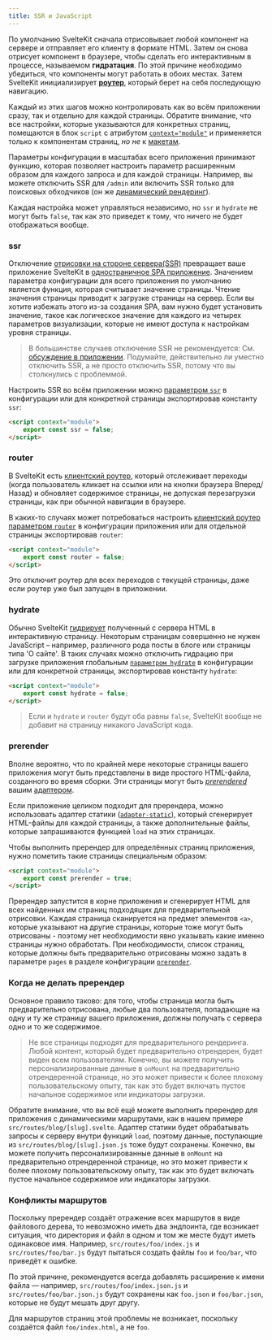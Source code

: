 ```yaml
---
title: SSR и JavaScript
---
```


По умолчанию SvelteKit сначала отрисовывает любой компонент на сервере и отправляет его клиенту в формате HTML. Затем он снова отрисует компонент в браузере, чтобы сделать его интерактивным в процессе, называемом **гидратация**. По этой причине необходимо убедиться, что компоненты могут работать в обоих местах. Затем SvelteKit инициализирует [**роутер**](#marshruty), который берет на себя последующую навигацию.

Каждый из этих шагов можно контролировать как во всём приложении сразу, так и отдельно для каждой страницы. Обратите внимание, что все настройки, которые указываются для конкретных страниц, помещаются в блок `script` с атрибутом [`context="module"`](https://ru.svelte.dev/docs#script_context_module) и применяется только к компонентам страниц, _но не_ к [макетам](#makety).

Параметры конфигурации в масштабах всего приложения принимают функцию, которая позволяет настроить параметр расширенным образом для каждого запроса и для каждой страницы. Например, вы можете отключить SSR для `/admin` или включить SSR только для поисковых обходчиков (он же [динамический рендеринг](https://developers.google.com/search/docs/advanced/javascript/dynamic-rendering)).

Каждая настройка может управляться независимо, но `ssr` и `hydrate` не могут быть `false`, так как это приведет к тому, что ничего не будет отображаться вообще.

### ssr

Отключение [отрисовки на стороне сервера(SSR)](#prilozhenie-ssr) превращает ваше приложение SvelteKit в [одностраничное SPA приложение](#prilozhenie-csr-and-spa). Значением параметра конфигурации для всего приложения по умолчанию является функция, которая считывает значение страницы. Чтение значения страницы приводит к загрузке страницы на сервер. Если вы хотите избежать этого из-за создания SPA, вам нужно будет установить значение, такое как логическое значение для каждого из четырех параметров визуализации, которые не имеют доступа к настройкам уровня страницы.

> В большинстве случаев отключение SSR не рекомендуется:  См. [обсуждение в приложении](#prilozhenie-ssr). Подумайте, действительно ли уместно отключить SSR, а не просто отключить SSR, потому что вы столкнулись с проблеммой.

Настроить SSR во всём приложении можно [параметром `ssr`](#konfiguracziya-ssr) в конфигурации или для конкретной страницы экспортировав константу `ssr`: 

```html
<script context="module">
	export const ssr = false;
</script>
```

### router

В SvelteKit есть [клиентский роутер](#prilozhenie-routing), который отслеживает переходы (когда пользователь кликает на ссылки или на кнопки браузера Вперед/Назад) и обновляет содержимое страницы, не допуская перезагрузки страницы, как при обычной навигации в браузере.

В каких-то случаях может потребоваться настроить [клиентский роутер](#prilozhenie-routing) [параметром `router`](#konfiguracziya-router) в конфигурации приложения или для отдельной страницы экспортировав `router`:

```html
<script context="module">
	export const router = false;
</script>
```

Это отключит роутер для всех переходов с текущей страницы, даже если роутер уже был запущен в приложении.

### hydrate

Обычно SvelteKit [гидрирует](#prilozhenie-hydration) полученный с сервера HTML в интерактивную страницу. Некоторым страницам совершенно не нужен JavaScript – например, различного рода посты в блоге или страницы типа 'О сайте'. В таких случаях можно отключить гидрацию при загрузке приложения глобальным [`параметром hydrate`](#konfiguracziya-hydrate) в конфигурации или для конкретной страницы, экспортировав константу `hydrate`:

```html
<script context="module">
	export const hydrate = false;
</script>
```

> Если и `hydrate` и `router` будут оба равны `false`, SvelteKit вообще не добавит на страницу никакого JavaScript кода.

### prerender

Вполне вероятно, что по крайней мере некоторые страницы вашего приложения могут быть представлены в виде простого HTML-файла, созданного во время сборки. Эти страницы могут быть [_prerendered_](#prilozhenie-prerendering) вашим [адаптером](#adaptery).

Если приложение целиком подходит для пререндера, можно использовать адаптер статики ([`adapter-static`](https://github.com/sveltejs/kit/tree/master/packages/adapter-static)), который сгенерирует HTML-файлы для каждой страницы, а также дополнительные файлы, которые запрашиваются функцией `load` на этих страницах.

Чтобы выполнить пререндер для определённых страниц приложения, нужно пометить такие страницы специальным образом:

```html
<script context="module">
	export const prerender = true;
</script>
```

Пререндер запустится в корне приложения и сгенерирует HTML для всех найденных им страниц подходящих для предварительной отрисовки. Каждая страница сканируется на предмет элементов `<a>`, которые указывают на другие страницы, которые тоже могут быть отрисованы - поэтому нет необходимости явно указывать какие именно страницы нужно обработать. При необходимости, список страниц, которые должны быть предварительно отрисованы можно задать в параметре `pages` в разделе конфигурации [`prerender`](#konfiguracziya-prerender).

### Когда не делать пререндер

Основное правило таково: для того, чтобы страница могла быть предварительно отрисована, любые два пользователя, попадающие на одну и ту же страницу вашего приложения, должны получать с сервера одно и то же содержимое.

> Не все страницы подходят для предварительного рендеринга. Любой контент, который будет предварительно отрендерен, будет виден всем пользователям. Конечно, вы можете получить персонализированные данные в `onMount` на предварительно отрендеренной странице, но это может привести к более плохому пользовательскому опыту, так как это будет включать пустое начальное содержимое или индикаторы загрузки.

Обратите внимание, что вы всё ещё можете выполнить пререндер для приложения с динамическими маршрутами, как в нашем примере `src/routes/blog/[slug].svelte`. Адаптер статики будет обрабатывать запросы к серверу внутри функций `load`, поэтому данные, поступающие из `src/routes/blog/[slug].json.js` тоже будут сохранены. Конечно, вы можете получить персонализированные данные в `onMount` на предварительно отрендеренной странице, но это может привести к более плохому пользовательскому опыту, так как это будет включать пустое начальное содержимое или индикаторы загрузки.

### Конфликты маршрутов

Поскольку пререндер создаёт отражение всех маршрутов в виде файлового дерева, то невозможно иметь два эндпоинта, где возникает ситуация, что директория и файл в одном и том же месте будут иметь одинаковое имя. Например, `src/routes/foo/index.js` и `src/routes/foo/bar.js` будут пытаться создать файлы `foo` и `foo/bar`, что приведёт к ошибке.

По этой причине, рекомендуется всегда добавлять расширение к имени файла — например, `src/routes/foo/index.json.js` и `src/routes/foo/bar.json.js` будут сохранены как `foo.json` и `foo/bar.json`, которые не будут мешать друг другу.

Для маршрутов страниц этой проблемы не возникает, поскольку создаётся файл `foo/index.html`, а не `foo`.